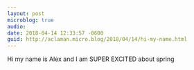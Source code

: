 ```yaml
---
layout: post
microblog: true
audio: 
date: 2018-04-14 12:33:57 -0600
guid: http://aclaman.micro.blog/2018/04/14/hi-my-name.html
---
```

Hi my name is Alex and I am SUPER EXCITED about spring
